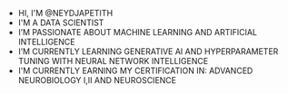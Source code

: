 - HI, I'M @NEYDJAPETITH
- I'M A DATA SCIENTIST
- I’M PASSIONATE ABOUT MACHINE LEARNING AND ARTIFICIAL INTELLIGENCE
- I’M CURRENTLY LEARNING GENERATIVE AI AND HYPERPARAMETER TUNING WITH NEURAL NETWORK INTELLIGENCE
- I'M CURRENTLY EARNING MY CERTIFICATION IN: ADVANCED NEUROBIOLOGY I,II AND NEUROSCIENCE


<!---
NEYDJAPETITH/NEYDJAPETITH is a ✨ special ✨ repository because its `README.md` (this file) appears on your GitHub profile.
You can click the Preview link to take a look at your changes.
--->
